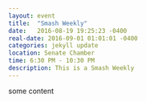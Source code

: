 ```yaml
---
layout: event
title:  "Smash Weekly"
date:   2016-08-19 19:25:23 -0400
real-date: 2016-09-01 01:01:01 -0400
categories: jekyll update
location: Senate Chamber
time: 6:30 PM - 10:30 PM
description: This is a Smash Weekly
---
```


some content
